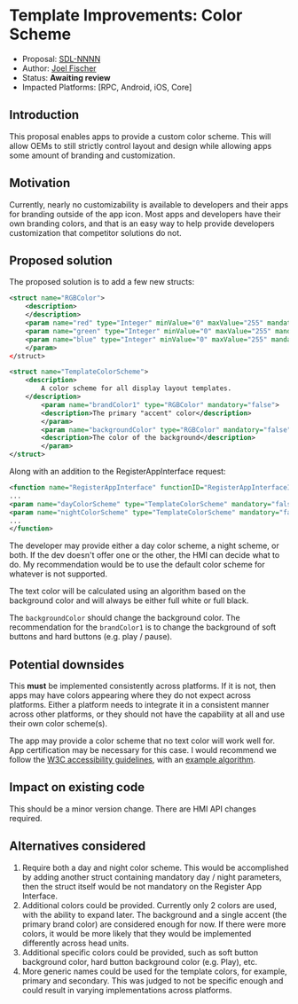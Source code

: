 # Template Improvements: Color Scheme

* Proposal: [SDL-NNNN](nnnn-template-color-scheme.md)
* Author: [Joel Fischer](https://github.com/joeljfischer)
* Status: **Awaiting review**
* Impacted Platforms: [RPC, Android, iOS, Core]

## Introduction

This proposal enables apps to provide a custom color scheme. This will allow OEMs to still strictly control layout and design while allowing apps some amount of branding and customization.

## Motivation

Currently, nearly no customizability is available to developers and their apps for branding outside of the app icon. Most apps and developers have their own branding colors, and that is an easy way to help provide developers customization that competitor solutions do not.

## Proposed solution

The proposed solution is to add a few new structs:

```xml
<struct name="RGBColor">
    <description>
    </description>
    <param name="red" type="Integer" minValue="0" maxValue="255" mandatory="true" />
    <param name="green" type="Integer" minValue="0" maxValue="255" mandatory="true" />
    <param name="blue" type="Integer" minValue="0" maxValue="255" mandatory="true" />
    </param>
</struct>

<struct name="TemplateColorScheme">
    <description>
        A color scheme for all display layout templates.
    </description>
        <param name="brandColor1" type="RGBColor" mandatory="false">
        <description>The primary "accent" color</description>
        </param>
        <param name="backgroundColor" type="RGBColor" mandatory="false">
        <description>The color of the background</description>
        </param>
</struct>
```

Along with an addition to the RegisterAppInterface request:

```xml
<function name="RegisterAppInterface" functionID="RegisterAppInterfaceID" messagetype="request">
...
<param name="dayColorScheme" type="TemplateColorScheme" mandatory="false">
<param name="nightColorScheme" type="TemplateColorScheme" mandatory="false">
...
</function>
```

The developer may provide either a day color scheme, a night scheme, or both. If the dev doesn't offer one or the other, the HMI can decide what to do. My recommendation would be to use the default color scheme for whatever is not supported.

The text color will be calculated using an algorithm based on the background color and will always be either full white or full black.

The `backgroundColor` should change the background color. The recommendation for the `brandColor1` is to change the background of soft buttons and hard buttons (e.g. play / pause).

## Potential downsides

This **must** be implemented consistently across platforms. If it is not, then apps may have colors appearing where they do not expect across platforms. Either a platform needs to integrate it in a consistent manner across other platforms, or they should not have the capability at all and use their own color scheme(s).

The app may provide a color scheme that no text color will work well for. App certification may be necessary for this case. I would recommend we follow the [W3C accessibility guidelines](https://www.w3.org/TR/WCAG20/), with an [example algorithm](https://stackoverflow.com/a/3943023/1221798).

## Impact on existing code

This should be a minor version change. There are HMI API changes required.

## Alternatives considered

1. Require both a day and night color scheme. This would be accomplished by adding another struct containing mandatory day / night parameters, then the struct itself would be not mandatory on the Register App Interface.
2. Additional colors could be provided. Currently only 2 colors are used, with the ability to expand later. The background and a single accent (the primary brand color) are considered enough for now. If there were more colors, it would be more likely that they would be implemented differently across head units.
3. Additional specific colors could be provided, such as soft button background color, hard button background color (e.g. Play), etc.
4. More generic names could be used for the template colors, for example, primary and secondary. This was judged to not be specific enough and could result in varying implementations across platforms.
